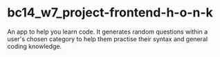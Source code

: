 # bc14_w7_project-frontend-h-o-n-k
An app to help you learn code. It generates random questions within a user's chosen category to help them practise their syntax and general coding knowledge.
